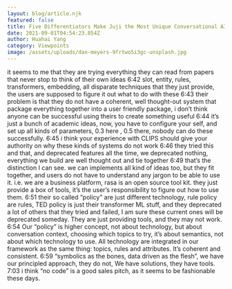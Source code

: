 ```yaml
---
layout: blog/article.njk
featured: false
title: Five Differentiators Make Juji the Most Unique Conversational AI Platform
date: 2021-09-01T04:54:23.854Z
author: Huahai Yang
category: Viewpoints
image: /assets/uploads/dan-meyers-9frtwo5i3gc-unsplash.jpg
---
```

it seems to me that they are trying everything they can read from papers that never stop to think of their own ideas
6:42
slot, entity, rules, transformers, embedding, all disparate techniques that they just provide, the users are supposed to figure it out what to do with these
6:43
their problem is that they do not have a coherent, well thought-out system that package everything together into a user friendly package, i don’t think anyone can be successful using theirs to create something useful
6:44
it’s just a bunch of academic ideas, now, you have to configure your self, and set up all kinds of parameters, 0.3 here , 0.5 there, nobody can do these successfully.
6:45
i think your experience with CLIPS should give your authority on why these kinds of systems do not work
6:46
they tried this and that, and deprecated features all the time, we deprecated nothing, everything we build are well thought out and tie together
6:49
that’s the distinction I can see. we can implements all kind of ideas too, but they fit together, and users do not have to understand any jargon to be able to use it. i.e. we are a business platform, rasa is an open source tool kit. they just provide a box of tools, it’s the user’s responsibility to figure out how to use them.
6:51
their so called “policy” are just different technology, rule policy are rules, TED policy is just their transformer ML stuff, and they deprecated a lot of others that they tried and failed, I am sure these current ones will be deprecated someday. They are just providing tools, and they may not work.
6:54
Our “policy” is higher concept, not about technology, but about conversation context, choosing which topics to try, it’s about semantics, not about which technology to use. All technology are integrated in our framework as the same thing: topics, rules and attributes. It’s coherent and consistent.
6:59
“symbolics as the bones, data driven as the flesh”, we have our principled approach, they do not, We have solutions, they have tools.
7:03
i think “no code” is a good sales pitch, as it seems to be fashionable these days.
